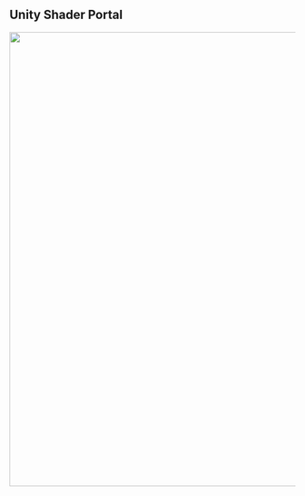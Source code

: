 ## Unity Shader Portal

<a href="https://ibkr.com/referral/zhenwei375"><img src="https://github.com/aizwellenstan/unity_shader_portal/blob/master/preview.gif" width="800"/></a>